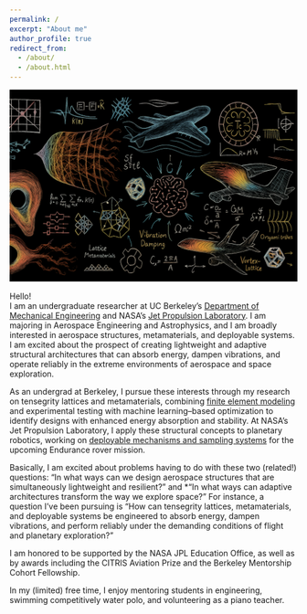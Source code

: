 ```yaml
---
permalink: /
excerpt: "About me"
author_profile: true
redirect_from: 
  - /about/
  - /about.html
---
```


![Banner](images/welcomepagebanner.png)

Hello!  
I am an undergraduate researcher at UC Berkeley’s [Department of Mechanical Engineering](https://me.berkeley.edu/) and NASA’s [Jet Propulsion Laboratory](https://www.jpl.nasa.gov/). I am majoring in Aerospace Engineering and Astrophysics, and I am broadly interested in aerospace structures, metamaterials, and deployable systems. I am excited about the prospect of creating lightweight and adaptive structural architectures that can absorb energy, dampen vibrations, and operate reliably in the extreme environments of aerospace and space exploration.  

As an undergrad at Berkeley, I pursue these interests through my research on tensegrity lattices and metamaterials, combining [finite element modeling](https://www.ansys.com/products/structures/ansys-mechanical) and experimental testing with machine learning–based optimization to identify designs with enhanced energy absorption and stability. At NASA’s Jet Propulsion Laboratory, I apply these structural concepts to planetary robotics, working on [deployable mechanisms and sampling systems](https://www.jpl.nasa.gov/missions) for the upcoming Endurance rover mission.  

Basically, I am excited about problems having to do with these two (related!) questions: “In what ways can we design aerospace structures that are simultaneously lightweight and resilient?” and *“In what ways can adaptive architectures transform the way we explore space?” For instance, a question I’ve been pursuing is “How can tensegrity lattices, metamaterials, and deployable systems be engineered to absorb energy, dampen vibrations, and perform reliably under the demanding conditions of flight and planetary exploration?”  

I am honored to be supported by the NASA JPL Education Office, as well as by awards including the CITRIS Aviation Prize and the Berkeley Mentorship Cohort Fellowship.  

In my (limited) free time, I enjoy mentoring students in engineering, swimming competitively water polo, and volunteering as a piano teacher.  
